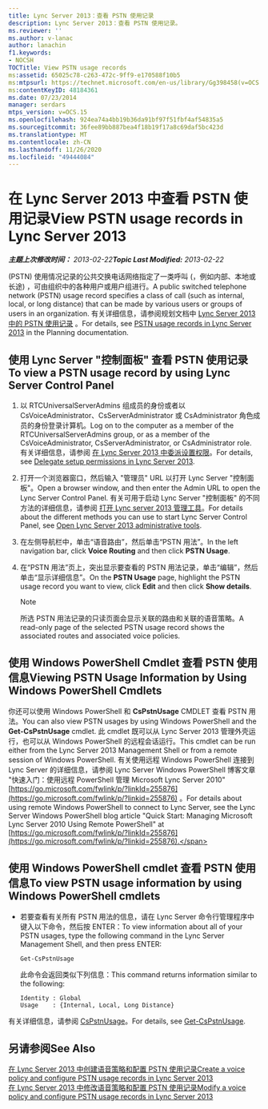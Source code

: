 ```yaml
---
title: Lync Server 2013：查看 PSTN 使用记录
description: Lync Server 2013：查看 PSTN 使用记录。
ms.reviewer: ''
ms.author: v-lanac
author: lanachin
f1.keywords:
- NOCSH
TOCTitle: View PSTN usage records
ms:assetid: 65025c78-c263-472c-9ff9-e170588f10b5
ms:mtpsurl: https://technet.microsoft.com/en-us/library/Gg398458(v=OCS.15)
ms:contentKeyID: 48184361
ms.date: 07/23/2014
manager: serdars
mtps_version: v=OCS.15
ms.openlocfilehash: 924ea74a4bb19b36da91bf97f51fbf4af54835a5
ms.sourcegitcommit: 36fee89bb887bea4f18b19f17a8c69daf5bc423d
ms.translationtype: MT
ms.contentlocale: zh-CN
ms.lasthandoff: 11/26/2020
ms.locfileid: "49444084"
---
```

# <a name="view-pstn-usage-records-in-lync-server-2013"></a><span data-ttu-id="84914-103">在 Lync Server 2013 中查看 PSTN 使用记录</span><span class="sxs-lookup"><span data-stu-id="84914-103">View PSTN usage records in Lync Server 2013</span></span>

<div data-xmlns="http://www.w3.org/1999/xhtml">

<div class="topic" data-xmlns="http://www.w3.org/1999/xhtml" data-msxsl="urn:schemas-microsoft-com:xslt" data-cs="https://msdn.microsoft.com/">

<div data-asp="https://msdn2.microsoft.com/asp">



</div>

<div id="mainSection">

<div id="mainBody"><span data-ttu-id="84914-104">

<span> </span></span><span class="sxs-lookup"><span data-stu-id="84914-104">

<span> </span></span></span>

<span data-ttu-id="84914-105">_**主题上次修改时间：** 2013-02-22_</span><span class="sxs-lookup"><span data-stu-id="84914-105">_**Topic Last Modified:** 2013-02-22_</span></span>

<span data-ttu-id="84914-106"> (PSTN) 使用情况记录的公共交换电话网络指定了一类呼叫 (，例如内部、本地或长途) ，可由组织中的各种用户或用户组进行。</span><span class="sxs-lookup"><span data-stu-id="84914-106">A public switched telephone network (PSTN) usage record specifies a class of call (such as internal, local, or long distance) that can be made by various users or groups of users in an organization.</span></span> <span data-ttu-id="84914-107">有关详细信息，请参阅规划文档中 [Lync Server 2013 中的 PSTN 使用记录](lync-server-2013-pstn-usage-records.md) 。</span><span class="sxs-lookup"><span data-stu-id="84914-107">For details, see [PSTN usage records in Lync Server 2013](lync-server-2013-pstn-usage-records.md) in the Planning documentation.</span></span>

<div>

## <a name="to-view-a-pstn-usage-record-by-using-lync-server-control-panel"></a><span data-ttu-id="84914-108">使用 Lync Server "控制面板" 查看 PSTN 使用记录</span><span class="sxs-lookup"><span data-stu-id="84914-108">To view a PSTN usage record by using Lync Server Control Panel</span></span>

1.  <span data-ttu-id="84914-109">以 RTCUniversalServerAdmins 组成员的身份或者以 CsVoiceAdministrator、CsServerAdministrator 或 CsAdministrator 角色成员的身份登录计算机。</span><span class="sxs-lookup"><span data-stu-id="84914-109">Log on to the computer as a member of the RTCUniversalServerAdmins group, or as a member of the CsVoiceAdministrator, CsServerAdministrator, or CsAdministrator role.</span></span> <span data-ttu-id="84914-110">有关详细信息，请参阅 [在 Lync Server 2013 中委派设置权限](lync-server-2013-delegate-setup-permissions.md)。</span><span class="sxs-lookup"><span data-stu-id="84914-110">For details, see [Delegate setup permissions in Lync Server 2013](lync-server-2013-delegate-setup-permissions.md).</span></span>

2.  <span data-ttu-id="84914-111">打开一个浏览器窗口，然后输入 "管理员" URL 以打开 Lync Server "控制面板"。</span><span class="sxs-lookup"><span data-stu-id="84914-111">Open a browser window, and then enter the Admin URL to open the Lync Server Control Panel.</span></span> <span data-ttu-id="84914-112">有关可用于启动 Lync Server "控制面板" 的不同方法的详细信息，请参阅 [打开 Lync server 2013 管理工具](lync-server-2013-open-lync-server-administrative-tools.md)。</span><span class="sxs-lookup"><span data-stu-id="84914-112">For details about the different methods you can use to start Lync Server Control Panel, see [Open Lync Server 2013 administrative tools](lync-server-2013-open-lync-server-administrative-tools.md).</span></span>

3.  <span data-ttu-id="84914-113">在左侧导航栏中，单击“语音路由”，然后单击“PSTN 用法”。</span><span class="sxs-lookup"><span data-stu-id="84914-113">In the left navigation bar, click **Voice Routing** and then click **PSTN Usage**.</span></span>

4.  <span data-ttu-id="84914-114">在“PSTN 用法”页上，突出显示要查看的 PSTN 用法记录，单击“编辑”，然后单击“显示详细信息”。</span><span class="sxs-lookup"><span data-stu-id="84914-114">On the **PSTN Usage** page, highlight the PSTN usage record you want to view, click **Edit** and then click **Show details**.</span></span>
    
    <div>
    

    > [!NOTE]  
    > <span data-ttu-id="84914-115">所选 PSTN 用法记录的只读页面会显示关联的路由和关联的语音策略。</span><span class="sxs-lookup"><span data-stu-id="84914-115">A read-only page of the selected PSTN usage record shows the associated routes and associated voice policies.</span></span>

    
    </div>

</div>

<div>

## <a name="viewing-pstn-usage-information-by-using-windows-powershell-cmdlets"></a><span data-ttu-id="84914-116">使用 Windows PowerShell Cmdlet 查看 PSTN 使用信息</span><span class="sxs-lookup"><span data-stu-id="84914-116">Viewing PSTN Usage Information by Using Windows PowerShell Cmdlets</span></span>

<span data-ttu-id="84914-117">你还可以使用 Windows PowerShell 和 **CsPstnUsage** CMDLET 查看 PSTN 用法。</span><span class="sxs-lookup"><span data-stu-id="84914-117">You can also view PSTN usages by using Windows PowerShell and the **Get-CsPstnUsage** cmdlet.</span></span> <span data-ttu-id="84914-118">此 cmdlet 既可以从 Lync Server 2013 管理外壳运行，也可以从 Windows PowerShell 的远程会话运行。</span><span class="sxs-lookup"><span data-stu-id="84914-118">This cmdlet can be run either from the Lync Server 2013 Management Shell or from a remote session of Windows PowerShell.</span></span> <span data-ttu-id="84914-119">有关使用远程 Windows PowerShell 连接到 Lync Server 的详细信息，请参阅 Lync Server Windows PowerShell 博客文章 "快速入门：使用远程 PowerShell 管理 Microsoft Lync Server 2010" [https://go.microsoft.com/fwlink/p/?linkId=255876](https://go.microsoft.com/fwlink/p/?linkid=255876) 。</span><span class="sxs-lookup"><span data-stu-id="84914-119">For details about using remote Windows PowerShell to connect to Lync Server, see the Lync Server Windows PowerShell blog article "Quick Start: Managing Microsoft Lync Server 2010 Using Remote PowerShell" at [https://go.microsoft.com/fwlink/p/?linkId=255876](https://go.microsoft.com/fwlink/p/?linkid=255876).</span></span>

<div>

## <a name="to-view-pstn-usage-information-by-using-windows-powershell-cmdlets"></a><span data-ttu-id="84914-120">使用 Windows PowerShell cmdlet 查看 PSTN 使用信息</span><span class="sxs-lookup"><span data-stu-id="84914-120">To view PSTN usage information by using Windows PowerShell cmdlets</span></span>

  - <span data-ttu-id="84914-121">若要查看有关所有 PSTN 用法的信息，请在 Lync Server 命令行管理程序中键入以下命令，然后按 ENTER：</span><span class="sxs-lookup"><span data-stu-id="84914-121">To view information about all of your PSTN usages, type the following command in the Lync Server Management Shell, and then press ENTER:</span></span>
    
        Get-CsPstnUsage
    
    <span data-ttu-id="84914-122">此命令会返回类似下列信息：</span><span class="sxs-lookup"><span data-stu-id="84914-122">This command returns information similar to the following:</span></span>
    
        Identity : Global
        Usage    : {Internal, Local, Long Distance}

</div>

<span data-ttu-id="84914-123">有关详细信息，请参阅 [CsPstnUsage](https://docs.microsoft.com/powershell/module/skype/Get-CsPstnUsage)。</span><span class="sxs-lookup"><span data-stu-id="84914-123">For details, see [Get-CsPstnUsage](https://docs.microsoft.com/powershell/module/skype/Get-CsPstnUsage).</span></span>

</div>

<div>

## <a name="see-also"></a><span data-ttu-id="84914-124">另请参阅</span><span class="sxs-lookup"><span data-stu-id="84914-124">See Also</span></span>


[<span data-ttu-id="84914-125">在 Lync Server 2013 中创建语音策略和配置 PSTN 使用记录</span><span class="sxs-lookup"><span data-stu-id="84914-125">Create a voice policy and configure PSTN usage records in Lync Server 2013</span></span>](lync-server-2013-create-a-voice-policy-and-configure-pstn-usage-records.md)  
[<span data-ttu-id="84914-126">在 Lync Server 2013 中修改语音策略和配置 PSTN 使用记录</span><span class="sxs-lookup"><span data-stu-id="84914-126">Modify a voice policy and configure PSTN usage records in Lync Server 2013</span></span>](lync-server-2013-modify-a-voice-policy-and-configure-pstn-usage-records.md)  
  

<span data-ttu-id="84914-127"></div>

</div>

<span> </span>

</div>

</div>

</span><span class="sxs-lookup"><span data-stu-id="84914-127"></div>

</div>

<span> </span>

</div>

</div>

</span></span></div>


